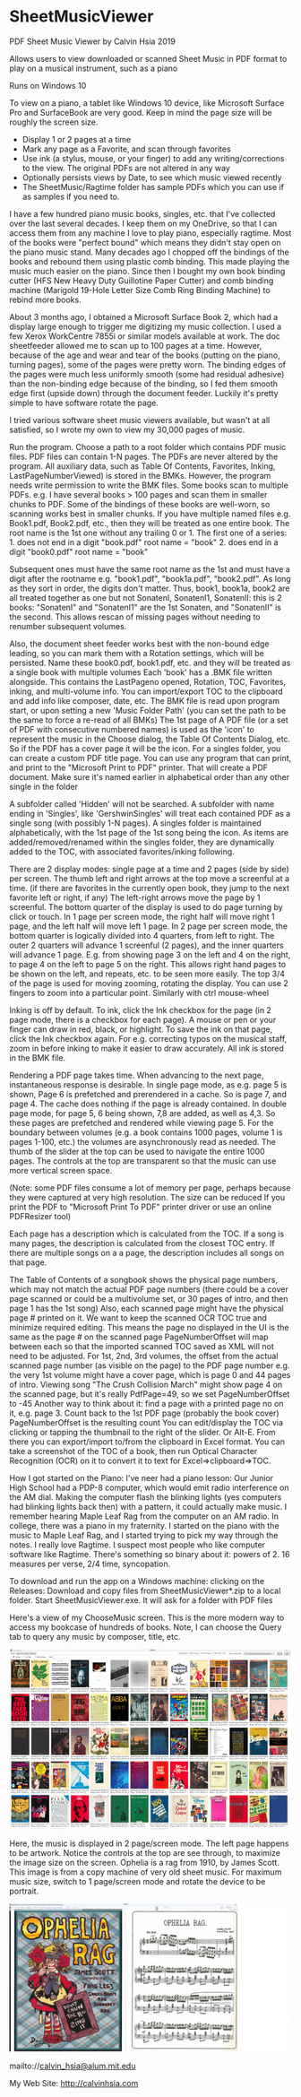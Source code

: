 # SheetMusicViewer

PDF Sheet Music Viewer by Calvin Hsia 2019

Allows users to view downloaded or scanned Sheet Music in PDF format to play on a musical instrument, such as a piano

Runs on Windows 10

To view on a piano, a tablet like Windows 10 device, like Microsoft Surface Pro and SurfaceBook are very good.
Keep in mind the page size will be roughly the screen size.

* Display 1 or 2 pages at a time
* Mark any page as a Favorite, and scan through favorites
* Use ink (a stylus, mouse, or your finger) to add any writing/corrections to the view. The original PDFs are not altered in any way
* Optionally persists views by Date, to see which music viewed recently
* The SheetMusic/Ragtime folder has sample PDFs which you can use if as samples if you need to.


I have a few hundred piano music books, singles, etc. that I've collected over the last several decades. I keep them on my OneDrive, so that I can access them from any machine
I love to play piano, especially ragtime.
Most of the books were "perfect bound" which means they didn't stay open on the piano music stand.
Many decades ago I chopped off the bindings of the books and rebound them using plastic comb binding. This made playing the music much easier on the piano.
Since then I bought my own book binding cutter (HFS New Heavy Duty Guillotine Paper Cutter) and comb binding machine (Marigold 19-Hole Letter Size Comb Ring Binding Machine) 
to rebind more books.

About 3 months ago, I obtained a Microsoft Surface Book 2, which had a display large enough to trigger me digitizing my music collection.
I used a few Xerox WorkCentre 7855i or similar models available at work.
The doc sheetfeeder allowed me to scan up to 100 pages at a time. However, because of the age and wear and tear of the books (putting on the piano, turning pages), some of the pages were pretty worn.
The binding edges of the pages were much less uniformly smooth (some had residual adhesive) than the non-binding edge because of the binding, so I fed them smooth edge first (upside down) through the document feeder.
Luckily it's pretty simple to have software rotate the page.

I tried various software sheet music viewers available, but wasn't at all satisfied, so I wrote my own to view my 30,000 pages of music.

Run the program. Choose a path to a root folder which contains PDF music files. PDF files can contain 1-N pages. 
The PDFs are never altered by the program. All auxiliary data, such as Table Of Contents, Favorites, Inking, LastPageNumberViewed) is stored in the BMKs. However, the program needs write permission to write the BMK files.
Some books scan to multiple PDFs. e.g. I have several books > 100 pages and scan them in smaller chunks to PDF. 
Some of the bindings of these books are well-worn, so scanning works best in smaller chunks. 
If you have multiple named files e.g. Book1.pdf, Book2.pdf, etc., then they will be treated as one entire book. The root name is the 1st one without any trailing 0 or 1.
The first one of a series:
	1. does not end in a digit "book.pdf" root name = "book"
	2. does end in a digit  "book0.pdf" root name = "book"

Subsequent ones must have the same root name as the 1st and must have a digit after the rootname e.g. "book1.pdf", "book1a.pdf", "book2.pdf". As long as they sort in order, the digits don't matter.
Thus, book1, book1a, book2 are all treated together as one
but not SonatenI, SonatenI1, SonatenII: this is 2 books: "SonatenI" and "SonatenI1" are the 1st Sonaten, and "SonatenII" is the second.
This allows rescan of missing pages without needing to renumber subsequent volumes.

Also, the document sheet feeder works best with the non-bound edge leading, so you can mark them with a Rotation settings, which will be persisted.
Name these book0.pdf, book1.pdf, etc. and they will be treated as a single book with multiple volumes
Each 'book' has a .BMK file written alongside. This contains the LastPageno opened, Rotation, TOC, Favorites, inking, and multi-volume info.
You can import/export TOC to the clipboard and add info like composer, date, etc.
The BMK file is read upon program start, or upon setting a new 'Music Folder Path' (you can set the path to be the same to force a re-read of all BMKs)
The 1st page of A PDF file (or a set of PDF with consecutive numbered names) is used as the 'icon' to represent the music in the Choose dialog, the Table Of Contents Dialog, etc.
So if the PDF has a cover page it will be the icon. For a singles folder, you can create a custom PDF title page.
You can use any program that can print, and print to the "Microsoft Print to PDF" printer. That will create a PDF document.
Make sure it's named earlier in alphabetical order than any other single in the folder


A subfolder called 'Hidden' will not be searched.
A subfolder with name ending in 'Singles', like 'GershwinSingles' will treat each contained PDF as a single song (with possibly 1-N pages).
A singles folder is maintained alphabetically, with the 1st page of the 1st song being the icon. As items are added/removed/renamed within the singles folder, they are dynamically
added to the TOC, with associated favorites/inking following.

There are 2 display modes: single page at a time and 2 pages (side by side) per screen.
The thumb left and right arrows at the top move a screenful at a time. (if there are favorites in the currently open book, they jump to the next favorite left or right, if any)
The left-right arrows move the page by 1 screenful.
The bottom quarter of the display is used to do page turning by click or touch. In 1 page per screen mode, the right half will move right 1 page, and the left half will move left 1 page.
In 2 page per screen mode, the bottom quarter is logically divided into 4 quarters, from left to right. The outer 2 quarters will advance 1 screenful (2 pages), and the inner quarters will advance 1 page.
E.g. from showing page 3 on the left and 4 on the right, to page 4 on the left to page 5 on the right. This allows right hand pages to be shown on the left, and repeats, etc. to be seen more easily.
The top 3/4 of the page is used for moving zooming, rotating the display. You can use 2 fingers to zoom into a particular point. Similarly with ctrl mouse-wheel

Inking is off by default. To ink, click the Ink checkbox for the page (in 2 page mode, there is a checkbox for each page). 
A mouse or pen or your finger can draw in red, black, or highlight. To save the ink on that page, click the Ink checkbox again.
For e.g. correcting typos on the musical staff, zoom in before inking to make it easier to draw accurately.
All ink is stored in the BMK file.

Rendering a PDF page takes time. When advancing to the next page, instantaneous response is desirable.
In single page mode, as e.g. page 5 is shown, Page 6 is prefetched and prerendered in a cache. So is page 7, and page 4. The cache does nothing if the page is already contained. 
In double page mode, for page 5, 6 being shown, 7,8 are added, as well as 4,3.
So these pages are prefetched and rendered while viewing page 5. 
For the boundary between volumes (e.g. a book contains 1000 pages, volume 1 is pages 1-100, etc.) the volumes are asynchronously read as needed.
The thumb of the slider at the top can be used to navigate the entire 1000 pages. 
The controls at the top are transparent so that the music can use more vertical screen space.

(Note: some PDF files consume a lot of memory per page, perhaps because they were captured at very high resolution. 
The size can be reduced If you print the PDF to "Microsoft Print To PDF" printer driver or use an online PDFResizer tool)

Each page has a description which is calculated from the TOC. If a song is many pages, the description is 
calculated from the closest TOC entry. If there are multiple songs on a a page, the description includes all songs on that page.

The Table of Contents of a songbook shows the physical page numbers, which may not match the actual PDF page numbers (there could be a cover page scanned or could be a multivolume set, or 30 pages of intro, and then page 1 has the 1st song)
Also, each scanned page might have the physical page # printed on it.
We want to keep the scanned OCR TOC true and minimize required editing. This means the page no displayed in the UI is the same as the page # on the scanned page
PageNumberOffset will map between each so that the imported scanned TOC saved as XML will not need to be adjusted.
For 1st, 2nd, 3rd volumes, the offset from the actual scanned page number (as visible on the page) to the PDF page number
e.g. the very 1st volume might have a cover page, which is page 0 and 44 pages of intro. Viewing song "The Crush Collision March" might show page 4 on the scanned page, but it's really PdfPage=49,
so we set PageNumberOffset to -45
Another way to think about it: find a page with a printed page no on it, e.g. page 3. Count back to the 1st PDF page (probably the book cover) PageNumberOffset is the resulting count
You can edit/display the TOC via clicking or tapping the thumbnail to the right of the slider. Or Alt-E. From there you can export/import to/from the clipboard in Excel format.
You can take a screenshot of the TOC of a book, then run Optical Character Recognition (OCR) on it to convert it to text for Excel=>clipboard=>TOC.

How I got started on the Piano:
I've neer had a piano lesson: Our Junior High School had a PDP-8 computer, which would emit radio interference on the AM dial. Making the computer flash the blinking lights (yes computers had blinking lights back then) with a pattern,
it could actually make music. I remember hearing Maple Leaf Rag from the computer on an AM radio. In college, there was a piano in my fraternity. I started on the piano with the music to Maple Leaf Rag, and I 
started trying to pick my way through the notes. 
I really love Ragtime. I suspect most people who like computer software like Ragtime. There's something so binary about it: powers of 2. 16 measures per verse, 2/4 time, syncopation.

To download and run the app on a Windows machine: clicking on the Releases: Download and copy files from SheetMusicViewer*.zip to a local folder.
Start SheetMusicViewer.exe. It will ask for a folder with PDF files


Here's a view of my ChooseMusic screen. This is the more modern way to access my bookcase of hundreds of books. Note, I can choose the Query tab to query any music by composer, title, etc.

![Some of my music books](img/ChooseMusic.png)

Here, the music is displayed in 2 page/screen mode. The left page happens to be artwork. Notice the controls at the top are see through, to maximize the image size on the screen.
Ophelia is a rag from 1910, by James Scott. This image is from a copy machine of very old sheet music.
For maximum music  size, switch to 1 page/screen mode and rotate the device to be portrait.

![Ophelia Rag](img/Ophelia.png)



mailto://calvin_hsia@alum.mit.edu

My Web Site: http://calvinhsia.com


